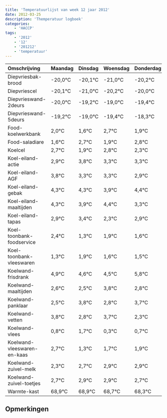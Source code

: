 ```yaml
---
title: 'Temperatuurlijst van week 12 jaar 2012'
date: 2012-03-25
description: 'Themperatuur logboek'
categories:
    - 'HACCP'
tags:
    - '2012'
    - '12'
    - '201212'
    - 'temperatuur'
---
```

|Omschrijving|Maandag|Dinsdag|Woensdag|Donderdag|Vrijdag|Zaterdag|Zondag|
|:---|:---|:---|:---|:---|:---|:---|:---|
|Diepvriesbak-brood|-20,0°C|-20,1°C|-21,0°C|-20,2°C|-20,0°C|-20,4°C|-19,3°C|
|Diepvriescel|-20,1°C|-21,0°C|-20,2°C|-20,0°C|-20,4°C|-19,3°C|-20,1°C|
|Diepvrieswand-2deurs|-20,0°C|-19,2°C|-19,0°C|-19,4°C|-18,3°C|-19,1°C|-18,2°C|
|Diepvrieswand-5deurs|-19,2°C|-19,0°C|-19,4°C|-18,3°C|-19,1°C|-18,2°C|-18,7°C|
|Food-koelwerkbank|2,0°C|1,6°C|2,7°C|1,9°C|2,8°C|2,3°C|2,3°C|
|Food-saladiare|1,6°C|2,7°C|1,9°C|2,8°C|2,3°C|2,3°C|1,9°C|
|Koelcel|2,7°C|1,9°C|2,8°C|2,3°C|2,3°C|1,9°C|2,4°C|
|Koel-eiland-actie|2,9°C|3,8°C|3,3°C|3,3°C|2,9°C|3,4°C|2,3°C|
|Koel-eiland-AGF|3,8°C|3,3°C|3,3°C|2,9°C|3,4°C|2,3°C|2,9°C|
|Koel-eiland-gebak|4,3°C|4,3°C|3,9°C|4,4°C|3,3°C|3,9°C|3,6°C|
|Koel-eiland-maaltijden|4,3°C|3,9°C|4,4°C|3,3°C|3,9°C|3,6°C|3,5°C|
|Koel-eiland-tapas|2,9°C|3,4°C|2,3°C|2,9°C|2,6°C|2,5°C|3,8°C|
|Koel-toonbank-foodservice|2,4°C|1,3°C|1,9°C|1,6°C|1,5°C|2,8°C|1,8°C|
|Koel-toonbank-vleeswaren|1,3°C|1,9°C|1,6°C|1,5°C|2,8°C|1,8°C|2,7°C|
|Koelwand-frisdrank|4,9°C|4,6°C|4,5°C|5,8°C|4,8°C|5,7°C|4,3°C|
|Koelwand-maaltijden|2,6°C|2,5°C|3,8°C|2,8°C|3,7°C|2,3°C|2,7°C|
|Koelwand-panklaar|2,5°C|3,8°C|2,8°C|3,7°C|2,3°C|2,7°C|2,9°C|
|Koelwand-vetten|3,8°C|2,8°C|3,7°C|2,3°C|2,7°C|2,9°C|2,9°C|
|Koelwand-vlees|0,8°C|1,7°C|0,3°C|0,7°C|0,9°C|0,9°C|0,7°C|
|Koelwand-vleeswaren-en-kaas|2,7°C|1,3°C|1,7°C|1,9°C|1,9°C|1,7°C|1,3°C|
|Koelwand-zuivel-melk|2,3°C|2,7°C|2,9°C|2,9°C|2,7°C|2,3°C|3,8°C|
|Koelwand-zuivel-toetjes|2,7°C|2,9°C|2,9°C|2,7°C|2,3°C|3,8°C|3,7°C|
|Warmte-kast|68,9°C|68,9°C|68,7°C|68,3°C|69,8°C|69,7°C|68,8°C|

## Opmerkingen


